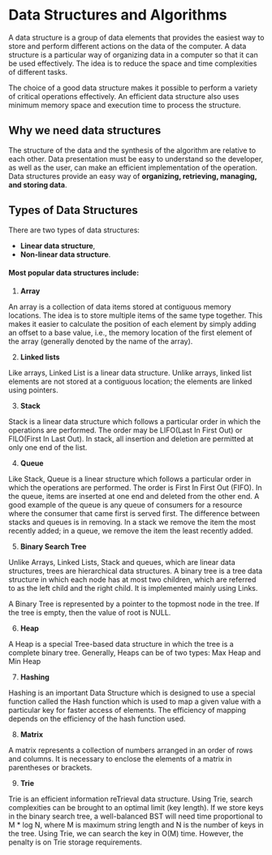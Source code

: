 # Data Structures and Algorithms

A data structure is a group of data elements that provides the easiest way to store and perform different actions on the data of the computer. A data structure is a particular way of organizing data in a computer so that it can be used effectively. The idea is to reduce the space and time complexities of different tasks. 

The choice of a good data structure makes it possible to perform a variety of critical operations effectively. An efficient data structure also uses minimum memory space and execution time to process the structure.

## Why we need data structures

The structure of the data and the synthesis of the algorithm are relative to each other. Data presentation must be easy to understand so the developer, as well as the user, can make an efficient implementation of the operation.
Data structures provide an easy way of **organizing, retrieving, managing, and storing data**.

## Types of Data Structures
There are two types of data structures:
- **Linear data structure**,
- **Non-linear data structure**.

#### Most popular data structures include:

1. **Array**

An array is a collection of data items stored at contiguous memory locations. The idea is to store multiple items of the same type together. This makes it easier to calculate the position of each element by simply adding an offset to a base value, i.e., the memory location of the first element of the array (generally denoted by the name of the array).
 
2. **Linked lists**

Like arrays, Linked List is a linear data structure. Unlike arrays, linked list elements are not stored at a contiguous location; the elements are linked using pointers. 

3. **Stack**

Stack is a linear data structure which follows a particular order in which the operations are performed. The order may be LIFO(Last In First Out) or FILO(First In Last Out). In stack, all insertion and deletion are permitted at only one end of the list.

4. **Queue**

Like Stack, Queue is a linear structure which follows a particular order in which the operations are performed. The order is First In First Out (FIFO). In the queue, items are inserted at one end and deleted from the other end. A good example of the queue is any queue of consumers for a resource where the consumer that came first is served first. The difference between stacks and queues is in removing. In a stack we remove the item the most recently added; in a queue, we remove the item the least recently added. 

5. **Binary Search Tree**

Unlike Arrays, Linked Lists, Stack and queues, which are linear data structures, trees are hierarchical data structures. A binary tree is a tree data structure in which each node has at most two children, which are referred to as the left child and the right child. It is implemented mainly using Links. 

A Binary Tree is represented by a pointer to the topmost node in the tree. If the tree is empty, then the value of root is NULL.

6. **Heap**

A Heap is a special Tree-based data structure in which the tree is a complete binary tree. Generally, Heaps can be of two types: Max Heap and Min Heap

7. **Hashing**

Hashing is an important Data Structure which is designed to use a special function called the Hash function which is used to map a given value with a particular key for faster access of elements. The efficiency of mapping depends on the efficiency of the hash function used. 

8. **Matrix**

A matrix represents a collection of numbers arranged in an order of rows and columns. It is necessary to enclose the elements of a matrix in parentheses or brackets. 

9. **Trie**

Trie is an efficient information reTrieval data structure. Using Trie, search complexities can be brought to an optimal limit (key length). If we store keys in the binary search tree, a well-balanced BST will need time proportional to M * log N, where M is maximum string length and N is the number of keys in the tree. Using Trie, we can search the key in O(M) time. However, the penalty is on Trie storage requirements. 

